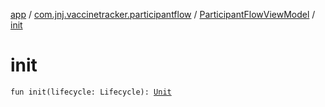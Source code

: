 [app](../../index.md) / [com.jnj.vaccinetracker.participantflow](../index.md) / [ParticipantFlowViewModel](index.md) / [init](./init.md)

# init

`fun init(lifecycle: Lifecycle): `[`Unit`](https://kotlinlang.org/api/latest/jvm/stdlib/kotlin/-unit/index.html)